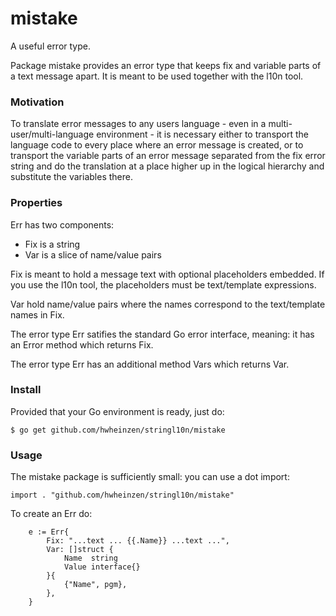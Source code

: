 # mistake
A useful error type. 

Package mistake provides an error type that keeps
fix and variable parts of a text message apart.
It is meant to be used together with the l10n tool.

### Motivation
To translate error messages to any users language - even in a 
multi-user/multi-language environment - it is necessary either
to transport the language code to every place where an error message
is created, or to transport the variable parts of an error message
separated from the fix error string and do the translation 
at a place higher up in the logical hierarchy and substitute the
variables there.

### Properties
Err has two components:
- Fix is a string
- Var is a slice of name/value pairs

Fix is meant to hold a message text with optional placeholders
embedded. If you use the l10n tool, the placeholders must be
text/template expressions.

Var hold name/value pairs where the names correspond to the
text/template names in Fix.

The error type Err satifies the standard Go error interface,
meaning: it has an Error method which returns Fix.

The error type Err has an additional method Vars which returns Var.

### Install
Provided that your Go environment is ready, just do:

`$ go get github.com/hwheinzen/stringl10n/mistake`

### Usage
The mistake package is sufficiently small: you can use a dot import:

`import . "github.com/hwheinzen/stringl10n/mistake"`

To create an Err do:

```
	e := Err{
		Fix: "...text ... {{.Name}} ...text ...",
		Var: []struct {
			Name  string
			Value interface{}
		}{
			{"Name", pgm},
		},
	}
```
